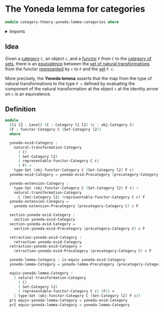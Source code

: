 # The Yoneda lemma for categories

```agda
module category-theory.yoneda-lemma-categories where
```

<details><summary>Imports</summary>

```agda
open import category-theory.categories
open import category-theory.functors-categories
open import category-theory.natural-transformations-categories
open import category-theory.representable-functors-categories
open import category-theory.yoneda-lemma-precategories

open import foundation.category-of-sets
open import foundation.dependent-pair-types
open import foundation.equivalences
open import foundation.retractions
open import foundation.sections
open import foundation.sets
open import foundation.universe-levels
```

</details>

## Idea

Given a [category](category-theory.categories.md) `C`, an object `c`, and a
[functor](category-theory.functors-categories.md) `F` from `C` to the
[category of sets](foundation.category-of-sets.md), there is an
[equivalence](foundation-core.equivalences.md) between the
[set of natural transformations](category-theory.natural-transformations-categories.md)
from the functor
[represented](category-theory.representable-functors-categories.md) by `c` to
`F` and the [set](foundation-core.sets.md) `F c`.

More precisely, the **Yoneda lemma** asserts that the map from the type of
natural transformations to the type `F c` defined by evaluating the component of
the natural transformation at the object `c` at the identity arrow on `c` is an
equivalence.

## Definition

```agda
module _
  {l1 l2 : Level} (C : Category l1 l2) (c : obj-Category C)
  (F : functor-Category C (Set-Category l2))
  where

  yoneda-evid-Category :
    natural-transformation-Category
      ( C)
      ( Set-Category l2)
      ( representable-functor-Category C c)
      ( F) →
    type-Set (obj-functor-Category C (Set-Category l2) F c)
  yoneda-evid-Category = yoneda-evid-Precategory (precategory-Category C) c F

  yoneda-extension-Category :
    type-Set (obj-functor-Category C (Set-Category l2) F c) →
    natural-transformation-Category
      C (Set-Category l2) (representable-functor-Category C c) F
  yoneda-extension-Category =
    yoneda-extension-Precategory (precategory-Category C) c F

  section-yoneda-evid-Category :
    section yoneda-evid-Category
  section-yoneda-evid-Category =
    section-yoneda-evid-Precategory (precategory-Category C) c F

  retraction-yoneda-evid-Category :
    retraction yoneda-evid-Category
  retraction-yoneda-evid-Category =
    retraction-yoneda-evid-Precategory (precategory-Category C) c F

  yoneda-lemma-Category : is-equiv yoneda-evid-Category
  yoneda-lemma-Category = yoneda-lemma-Precategory (precategory-Category C) c F

  equiv-yoneda-lemma-Category :
    ( natural-transformation-Category
      ( C)
      ( Set-Category l2)
      ( representable-functor-Category C c) (F)) ≃
    ( type-Set (obj-functor-Category C (Set-Category l2) F c))
  pr1 equiv-yoneda-lemma-Category = yoneda-evid-Category
  pr2 equiv-yoneda-lemma-Category = yoneda-lemma-Category
```
